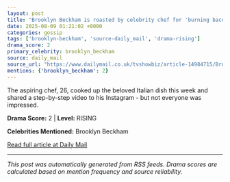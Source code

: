 ```yaml
---
layout: post
title: "Brooklyn Beckham is roasted by celebrity chef for 'burning bacon" in his spaghetti carbonara"
date: 2025-08-09 01:21:02 +0000
categories: gossip
tags: ['brooklyn-beckham', 'source-daily_mail', 'drama-rising']
drama_score: 2
primary_celebrity: brooklyn_beckham
source: daily_mail
source_url: "https://www.dailymail.co.uk/tvshowbiz/article-14984715/Brooklyn-Beckham-chef-Aldo-Zilli-burning-bacon.html?ns_mchannel=rss&ito=1490&ns_campaign=1490"
mentions: {'brooklyn_beckham': 2}
---
```


The aspiring chef, 26, cooked up the beloved Italian dish this week and shared a step-by-step video to his Instagram - but not everyone was impressed.

**Drama Score:** 2 | **Level:** RISING

**Celebrities Mentioned:** Brooklyn Beckham

[Read full article at Daily Mail](https://www.dailymail.co.uk/tvshowbiz/article-14984715/Brooklyn-Beckham-chef-Aldo-Zilli-burning-bacon.html?ns_mchannel=rss&ito=1490&ns_campaign=1490)

---
*This post was automatically generated from RSS feeds. Drama scores are calculated based on mention frequency and source reliability.*
